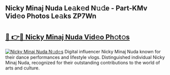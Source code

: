 ## Nicky Minaj Nuda Le𝚊k𝚎d N𝚞𝚍e - Part-KMv Vid𝚎o Photos Le𝚊ks ZP7Wn

# <h2><a href="http://fbdj433.evod.top/?m=Nicky+Minaj+Nuda">🔗 👉🔴 Nicky Minaj Nuda Vid𝚎o Ph𝚘t𝚘s</a></h2>

[![Nicky Minaj Nuda N𝚞d𝚎s](https://i.imgur.com/8V9OHl7.gif)](http://fbdj433.evod.top/?m=Nicky+Minaj+Nuda)
Digital influencer Nicky Minaj Nuda known for their dance performances and lifestyle vlogs. Distinguished individual Nicky Minaj Nuda, recognized for their outstanding contributions to the world of arts and culture. 
